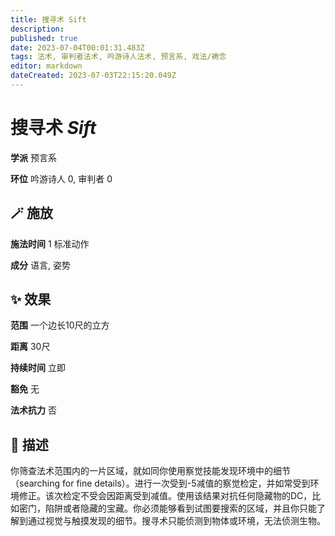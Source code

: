 ```yaml
---
title: 搜寻术 Sift
description: 
published: true
date: 2023-07-04T00:01:31.483Z
tags: 法术, 审判者法术, 吟游诗人法术, 预言系, 戏法/祷念
editor: markdown
dateCreated: 2023-07-03T22:15:20.049Z
---
```


# **搜寻术** *Sift*

**学派** 预言系 

**环位** 吟游诗人 0, 审判者 0

## 🪄 施放

**施法时间** 1 标准动作

**成分** 语言, 姿势

## ✨ 效果  

**范围** 一个边长10尺的立方

**距离** 30尺  

**持续时间** 立即 

**豁免** 无

**法术抗力** 否

## 📖 描述

你筛查法术范围内的一片区域，就如同你使用察觉技能发现环境中的细节 （searching for fine details）。进行一次受到-5减值的察觉检定，并如常受到环境修正。该次检定不受会因距离受到减值。使用该结果对抗任何隐藏物的DC，比如密门，陷阱或者隐藏的宝藏。你必须能够看到试图要搜索的区域，并且你只能了解到通过视觉与触摸发现的细节。搜寻术只能侦测到物体或环境，无法侦测生物。
    